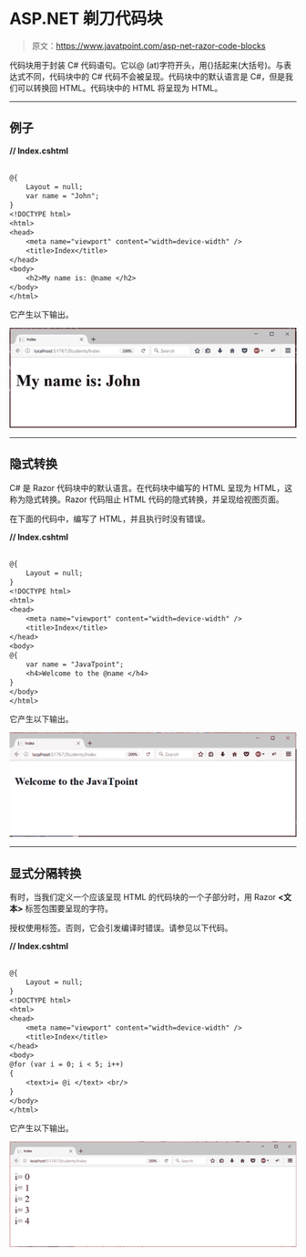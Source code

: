 # ASP.NET 剃刀代码块

> 原文：<https://www.javatpoint.com/asp-net-razor-code-blocks>

代码块用于封装 C# 代码语句。它以@ (at)字符开头，用{}括起来(大括号)。与表达式不同，代码块中的 C# 代码不会被呈现。代码块中的默认语言是 C#，但是我们可以转换回 HTML。代码块中的 HTML 将呈现为 HTML。

* * *

## 例子

**// Index.cshtml**

```

@{
    Layout = null;
    var name = "John";
}
<!DOCTYPE html>
<html>
<head>
    <meta name="viewport" content="width=device-width" />
    <title>Index</title>
</head>
<body>
    <h2>My name is: @name </h2>
</body>
</html>

```

它产生以下输出。

![ASP Razor code blocks 1](img/1754e6d4a0675544c1e1813802676895.png)

* * *

## 隐式转换

C# 是 Razor 代码块中的默认语言。在代码块中编写的 HTML 呈现为 HTML，这称为隐式转换。Razor 代码阻止 HTML 代码的隐式转换，并呈现给视图页面。

在下面的代码中，编写了 HTML，并且执行时没有错误。

**// Index.cshtml**

```

@{
    Layout = null;
}
<!DOCTYPE html>
<html>
<head>
    <meta name="viewport" content="width=device-width" />
    <title>Index</title>
</head>
<body>
@{
    var name = "JavaTpoint";
    <h4>Welcome to the @name </h4>
}
</body>
</html>

```

它产生以下输出。

![ASP Razor code blocks 2](img/e6ea139084f1b928a62ebd0c61866e88.png)

* * *

## 显式分隔转换

有时，当我们定义一个应该呈现 HTML 的代码块的一个子部分时，用 Razor **<文本>** 标签包围要呈现的字符。

授权使用<text>标签。否则，它会引发编译时错误。请参见以下代码。</text>

**// Index.cshtml**

```

@{
    Layout = null;
}
<!DOCTYPE html>
<html>
<head>
    <meta name="viewport" content="width=device-width" />
    <title>Index</title>
</head>
<body>
@for (var i = 0; i < 5; i++)
{
    <text>i= @i </text> <br/>
}
</body>
</html>

```

它产生以下输出。

![ASP Razor code blocks 3](img/f090fda4857fe77058769ce53b016df7.png)